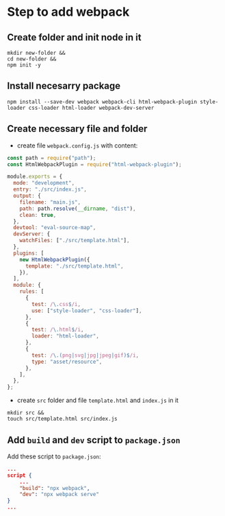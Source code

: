 # Step to add webpack

## Create folder and init node in it

```shell
mkdir new-folder &&
cd new-folder &&
npm init -y
```

## Install necesarry package

```shell
npm install --save-dev webpack webpack-cli html-webpack-plugin style-loader css-loader html-loader webpack-dev-server
```

## Create necessary file and folder

- create file `webpack.config.js` with content:

```javascript
const path = require("path");
const HtmlWebpackPlugin = require("html-webpack-plugin");

module.exports = {
  mode: "development",
  entry: "./src/index.js",
  output: {
    filename: "main.js",
    path: path.resolve(__dirname, "dist"),
    clean: true,
  },
  devtool: "eval-source-map",
  devServer: {
    watchFiles: ["./src/template.html"],
  },
  plugins: [
    new HtmlWebpackPlugin({
      template: "./src/template.html",
    }),
  ],
  module: {
    rules: [
      {
        test: /\.css$/i,
        use: ["style-loader", "css-loader"],
      },
      {
        test: /\.html$/i,
        loader: "html-loader",
      },
      {
        test: /\.(png|svg|jpg|jpeg|gif)$/i,
        type: "asset/resource",
      },
    ],
  },
};
```

- create `src` folder and file `template.html` and `index.js` in it

```shell
mkdir src &&
touch src/template.html src/index.js
```

## Add `build` and `dev` script to `package.json`

Add these script to `package.json`:

```json
...
script {
    ...
    "build": "npx webpack",
    "dev": "npx webpack serve"
}
...
```
